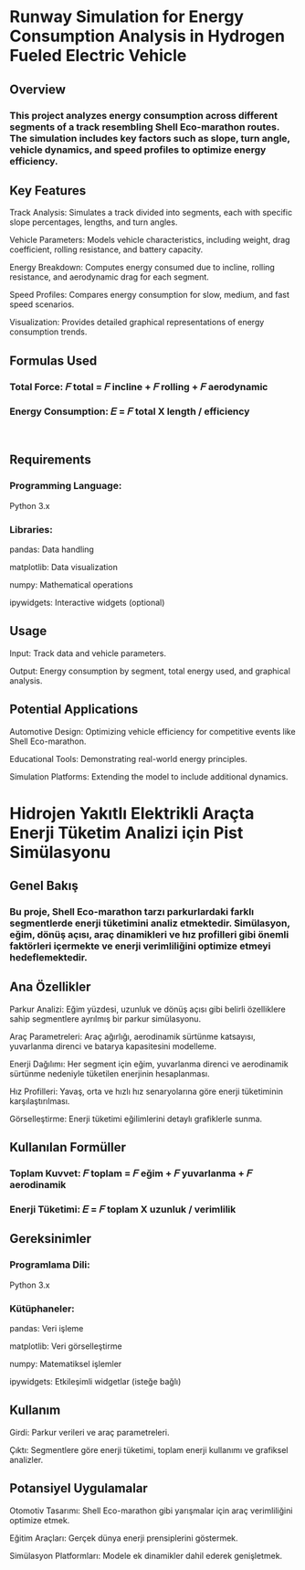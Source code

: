 # Runway Simulation for Energy Consumption Analysis in Hydrogen Fueled Electric Vehicle
## Overview
### This project analyzes energy consumption across different segments of a track resembling Shell Eco-marathon routes. The simulation includes key factors such as slope, turn angle, vehicle dynamics, and speed profiles to optimize energy efficiency.

## Key Features

Track Analysis: Simulates a track divided into segments, each with specific slope percentages, lengths, and turn angles.

Vehicle Parameters: Models vehicle characteristics, including weight, drag coefficient, rolling resistance, and battery capacity.

Energy Breakdown: Computes energy consumed due to incline, rolling resistance, and aerodynamic drag for each segment.

Speed Profiles: Compares energy consumption for slow, medium, and fast speed scenarios.

Visualization: Provides detailed graphical representations of energy consumption trends.

## Formulas Used
### Total Force: 𝐹 total = 𝐹 incline + 𝐹 rolling + 𝐹 aerodynamic 
 
### Energy Consumption: 𝐸 = 𝐹 total X length / efficiency
​
## Requirements

### Programming Language: 
Python 3.x

### Libraries:

pandas: Data handling

matplotlib: Data visualization

numpy: Mathematical operations

ipywidgets: Interactive widgets (optional)

## Usage

Input: Track data and vehicle parameters.

Output: Energy consumption by segment, total energy used, and graphical analysis.

## Potential Applications

Automotive Design: Optimizing vehicle efficiency for competitive events like Shell Eco-marathon.

Educational Tools: Demonstrating real-world energy principles.

Simulation Platforms: Extending the model to include additional dynamics.


# Hidrojen Yakıtlı Elektrikli Araçta Enerji Tüketim Analizi için Pist Simülasyonu
## Genel Bakış
### Bu proje, Shell Eco-marathon tarzı parkurlardaki farklı segmentlerde enerji tüketimini analiz etmektedir. Simülasyon, eğim, dönüş açısı, araç dinamikleri ve hız profilleri gibi önemli faktörleri içermekte ve enerji verimliliğini optimize etmeyi hedeflemektedir.

## Ana Özellikler

Parkur Analizi: Eğim yüzdesi, uzunluk ve dönüş açısı gibi belirli özelliklere sahip segmentlere ayrılmış bir parkur simülasyonu.

Araç Parametreleri: Araç ağırlığı, aerodinamik sürtünme katsayısı, yuvarlanma direnci ve batarya kapasitesini modelleme.

Enerji Dağılımı: Her segment için eğim, yuvarlanma direnci ve aerodinamik sürtünme nedeniyle tüketilen enerjinin hesaplanması.

Hız Profilleri: Yavaş, orta ve hızlı hız senaryolarına göre enerji tüketiminin karşılaştırılması.

Görselleştirme: Enerji tüketimi eğilimlerini detaylı grafiklerle sunma.

## Kullanılan Formüller

### Toplam Kuvvet: 𝐹 toplam = 𝐹 eğim + 𝐹 yuvarlanma + 𝐹 aerodinamik

### Enerji Tüketimi: 𝐸 = 𝐹 toplam X uzunluk / verimlilik 
 
## Gereksinimler
### Programlama Dili: 
Python 3.x

### Kütüphaneler:

pandas: Veri işleme

matplotlib: Veri görselleştirme

numpy: Matematiksel işlemler

ipywidgets: Etkileşimli widgetlar (isteğe bağlı) 

## Kullanım

Girdi: Parkur verileri ve araç parametreleri.

Çıktı: Segmentlere göre enerji tüketimi, toplam enerji kullanımı ve grafiksel analizler.

## Potansiyel Uygulamalar

Otomotiv Tasarımı: Shell Eco-marathon gibi yarışmalar için araç verimliliğini optimize etmek.

Eğitim Araçları: Gerçek dünya enerji prensiplerini göstermek.

Simülasyon Platformları: Modele ek dinamikler dahil ederek genişletmek.
